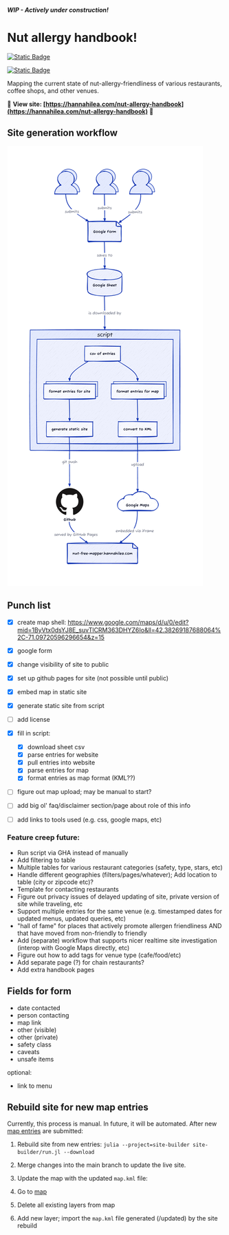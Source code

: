 _**WIP - Actively under construction!**_

# Nut allergy handbook! 

[<img alt="Static Badge" src="https://img.shields.io/badge/%F0%9F%AA%B4%20Houseplant%20-x?style=flat&amp;label=Project%20type&amp;color=1E1E1D">](https://www.hannahilea.com/blog/houseplant-programming)

[<img alt="Static Badge" src="https://img.shields.io/badge/%F0%9F%8F%B3%EF%B8%8F%E2%80%8D%F0%9F%8C%88%20Gay%20Agenda%20License%201.0%20%F0%9F%8F%B3%EF%B8%8F%E2%80%8D%E2%9A%A7%EF%B8%8F-x?style=flat&amp;label=License&amp;color=FDF2F8">](./LICENSE.md)


Mapping the current state of nut-allergy-friendliness of various restaurants, coffee shops, and other venues. 

🥳 **View site: [https://hannahilea.com/nut-allergy-handbook](https://hannahilea.com/nut-allergy-handbook)** 🥳

## Site generation workflow

![](./assets/workflow-plot.png)


## Punch list
- [x] create map shell: https://www.google.com/maps/d/u/0/edit?mid=1ByVtx0dsYJ8E_suvTlCRM363DHYZ6Io&ll=42.38269187688064%2C-71.09720596296654&z=15
- [x] google form
- [x] change visibility of site to public
- [x] set up github pages for site (not possible until public)
- [x] embed map in static site
- [x] generate static site from script
- [ ] add license
- [x] fill in script:
  - [x] download sheet csv 
  - [x] parse entries for website
  - [x] pull entries into website
  - [x] parse entries for map
  - [x] format entries as map format (KML??)
- [ ] figure out map upload; may be manual to start?
- [ ] add big ol' faq/disclaimer section/page about role of this info
- [ ] add links to tools used (e.g. css, google maps, etc)


### Feature creep future:
- Run script via GHA instead of manually
- Add filtering to table
- Multiple tables for various restaurant categories (safety, type, stars, etc)
- Handle different geographies (filters/pages/whatever); Add location to table (city or zipcode etc)?
- Template for contacting restaurants
- Figure out privacy issues of delayed updating of site, private version of site while traveling, etc
- Support multiple entries for the same venue (e.g. timestamped dates for updated menus, updated queries, etc)
- "hall of fame" for places that actively promote allergen friendliness AND that have moved from non-friendly to friendly
- Add (separate) workflow that supports nicer realtime site investigation (interop with Google Maps directly, etc)
- Figure out how to add tags for venue type (cafe/food/etc)
- Add separate page (?) for chain restaurants?
- Add extra handbook pages


## Fields for form 
- date contacted
- person contacting
- map link
- other (visible)
- other (private)
- safety class
- caveats 
- unsafe items

optional:
- link to menu

## Rebuild site for new map entries

Currently, this process is manual. In future, it will be automated. After new [map entries](https://forms.gle/qx1TQDyGLTcRK7NKA) are submitted:

1. Rebuild site from new entries: `julia --project=site-builder site-builder/run.jl --download`

2. Merge changes into the main branch to update the live site.

2. Update the map with the updated `map.kml` file:
  1. Go to [map](https://www.google.com/maps/d/u/0/edit?mid=1ByVtx0dsYJ8E_suvTlCRM363DHYZ6Io&ll=42.375241545463325%2C-71.11262795632939&z=14)
  2. Delete all existing layers from map
  3. Add new layer; import the `map.kml` file generated (/updated) by the site rebuild
